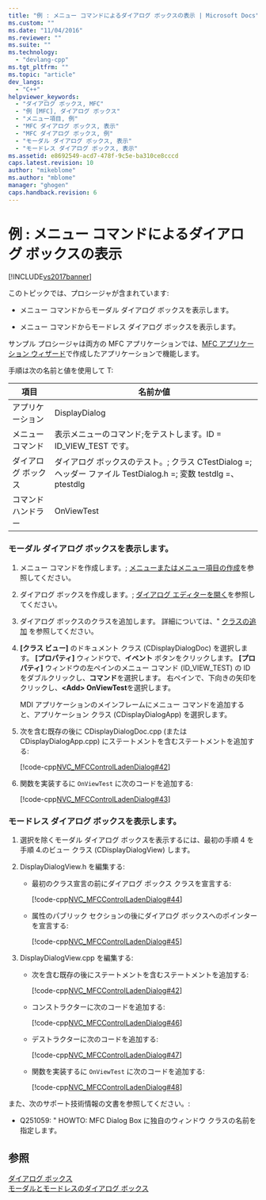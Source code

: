 ```yaml
---
title: "例 : メニュー コマンドによるダイアログ ボックスの表示 | Microsoft Docs"
ms.custom: ""
ms.date: "11/04/2016"
ms.reviewer: ""
ms.suite: ""
ms.technology: 
  - "devlang-cpp"
ms.tgt_pltfrm: ""
ms.topic: "article"
dev_langs: 
  - "C++"
helpviewer_keywords: 
  - "ダイアログ ボックス, MFC"
  - "例 [MFC], ダイアログ ボックス"
  - "メニュー項目, 例"
  - "MFC ダイアログ ボックス, 表示"
  - "MFC ダイアログ ボックス, 例"
  - "モーダル ダイアログ ボックス, 表示"
  - "モードレス ダイアログ ボックス, 表示"
ms.assetid: e8692549-acd7-478f-9c5e-ba310ce8cccd
caps.latest.revision: 10
author: "mikeblome"
ms.author: "mblome"
manager: "ghogen"
caps.handback.revision: 6
---
```

# 例 : メニュー コマンドによるダイアログ ボックスの表示
[!INCLUDE[vs2017banner](../assembler/inline/includes/vs2017banner.md)]

このトピックでは、プロシージャが含まれています:  
  
-   メニュー コマンドからモーダル ダイアログ ボックスを表示します。  
  
-   メニュー コマンドからモードレス ダイアログ ボックスを表示します。  
  
 サンプル プロシージャは両方の MFC アプリケーションでは、[MFC アプリケーション ウィザード](../Topic/MFC%20Application%20Wizard.md)で作成したアプリケーションで機能します。  
  
 手順は次の名前と値を使用して T:  
  
|項目|名前か値|  
|--------|----------|  
|アプリケーション|DisplayDialog|  
|メニュー コマンド|表示メニューのコマンド;をテストします。ID \= ID\_VIEW\_TEST です。|  
|ダイアログ ボックス|ダイアログ ボックスのテスト。; クラス CTestDialog \=; ヘッダー ファイル TestDialog.h \=; 変数 testdlg \=、ptestdlg|  
|コマンド ハンドラー|OnViewTest|  
  
### モーダル ダイアログ ボックスを表示します。  
  
1.  メニュー コマンドを作成します。; [メニューまたはメニュー項目の作成](../windows/creating-a-menu.md)を参照してください。  
  
2.  ダイアログ ボックスを作成します。; [ダイアログ エディターを開く](../mfc/creating-a-new-dialog-box.md)を参照してください。  
  
3.  ダイアログ ボックスのクラスを追加します。  詳細については、" [クラスの追加](../Topic/Adding%20a%20Class%20\(Visual%20C++\).md) を参照してください。  
  
4.  **\[クラス ビュー\]** のドキュメント クラス \(CDisplayDialogDoc\) を選択します。  **\[プロパティ\]** ウィンドウで、**イベント** ボタンをクリックします。  **\[プロパティ\]** ウィンドウの左ペインのメニュー コマンド \(ID\_VIEW\_TEST\) の ID をダブルクリックし、**コマンド**を選択します。  右ペインで、下向きの矢印をクリックし、**\<Add\> OnViewTest**を選択します。  
  
     MDI アプリケーションのメインフレームにメニュー コマンドを追加すると、アプリケーション クラス \(CDisplayDialogApp\) を選択します。  
  
5.  次を含む既存の後に CDisplayDialogDoc.cpp \(または CDisplayDialogApp.cpp\) にステートメントを含むステートメントを追加する:  
  
     [!code-cpp[NVC_MFCControlLadenDialog#42](../mfc/codesnippet/CPP/example-displaying-a-dialog-box-via-a-menu-command_1.cpp)]  
  
6.  関数を実装するに `OnViewTest` に次のコードを追加する:  
  
     [!code-cpp[NVC_MFCControlLadenDialog#43](../mfc/codesnippet/CPP/example-displaying-a-dialog-box-via-a-menu-command_2.cpp)]  
  
### モードレス ダイアログ ボックスを表示します。  
  
1.  選択を除くモーダル ダイアログ ボックスを表示するには、最初の手順 4 を手順 4.のビュー クラス \(CDisplayDialogView\) します。  
  
2.  DisplayDialogView.h を編集する:  
  
    -   最初のクラス宣言の前にダイアログ ボックス クラスを宣言する:  
  
         [!code-cpp[NVC_MFCControlLadenDialog#44](../mfc/codesnippet/CPP/example-displaying-a-dialog-box-via-a-menu-command_3.h)]  
  
    -   属性のパブリック セクションの後にダイアログ ボックスへのポインターを宣言する:  
  
         [!code-cpp[NVC_MFCControlLadenDialog#45](../mfc/codesnippet/CPP/example-displaying-a-dialog-box-via-a-menu-command_4.h)]  
  
3.  DisplayDialogView.cpp を編集する:  
  
    -   次を含む既存の後にステートメントを含むステートメントを追加する:  
  
         [!code-cpp[NVC_MFCControlLadenDialog#42](../mfc/codesnippet/CPP/example-displaying-a-dialog-box-via-a-menu-command_1.cpp)]  
  
    -   コンストラクターに次のコードを追加する:  
  
         [!code-cpp[NVC_MFCControlLadenDialog#46](../mfc/codesnippet/CPP/example-displaying-a-dialog-box-via-a-menu-command_5.cpp)]  
  
    -   デストラクターに次のコードを追加する:  
  
         [!code-cpp[NVC_MFCControlLadenDialog#47](../mfc/codesnippet/CPP/example-displaying-a-dialog-box-via-a-menu-command_6.cpp)]  
  
    -   関数を実装するに `OnViewTest` に次のコードを追加する:  
  
         [!code-cpp[NVC_MFCControlLadenDialog#48](../mfc/codesnippet/CPP/example-displaying-a-dialog-box-via-a-menu-command_7.cpp)]  
  
 また、次のサポート技術情報の文書を参照してください。:  
  
-   Q251059: " HOWTO: MFC Dialog Box に独自のウィンドウ クラスの名前を指定します。  
  
## 参照  
 [ダイアログ ボックス](../mfc/dialog-boxes.md)   
 [モーダルとモードレスのダイアログ ボックス](../mfc/modal-and-modeless-dialog-boxes.md)